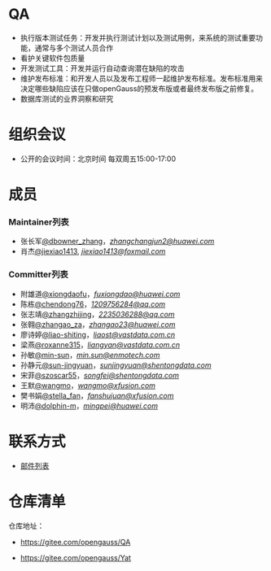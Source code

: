 
# QA

- 执行版本测试任务：开发并执行测试计划以及测试用例，来系统的测试重要功能，通常与多个测试人员合作
- 看护关键软件包质量
- 开发测试工具：开发并运行自动查询潜在缺陷的攻击
- 维护发布标准：和开发人员以及发布工程师一起维护发布标准。发布标准用来决定哪些缺陷应该在只做openGauss的预发布版或者最终发布版之前修复。
- 数据库测试的业界洞察和研究


# 组织会议

- 公开的会议时间：北京时间 每双周五15:00-17:00


# 成员


### Maintainer列表

- 张长军[@dbowner_zhang](https://gitee.com/dbowner_zhang)，*zhangchangjun2@huawei.com*
- 肖杰[@jiexiao1413](https://gitee.com/jiexiao1413), *jiexiao1413@foxmail.com*

### Committer列表

- 附雄道[@xiongdaofu](https://gitee.com/xiongdaofu)，*fuxiongdao@huawei.com*
- 陈栋[@chendong76](https://gitee.com/chendong76)，*1209756284@qq.com*
- 张志靖[@zhangzhijing](https://gitee.com/zhangzhijing)，*2235036288@qq.com*
- 张翱[@zhangao_za](https://gitee.com/zhangao_za)，*zhangao23@huawei.com*
- 廖诗婷[@liao-shiting](https://gitee.com/liao-shiting)，*liaost@vastdata.com.cn*
- 梁燕[@roxanne315](https://gitee.com/roxanne315)，*liangyan@vastdata.com.cn*
- 孙敏[@min-sun](https://gitee.com/min-sun)，*min.sun@enmotech.com*
- 孙静元[@sun-jingyuan](https://gitee.com/sun-jingyuan)，*sunjingyuan@shentongdata.com*
- 宋菲[@szoscar55](https://gitee.com/szoscar55)，*songfei@shentongdata.com*
- 王默[@wangmo](https://gitee.com/wangmo)，*wangmo@xfusion.com*
- 樊书娟[@stella_fan](https://gitee.com/stella_fan)，*fanshujuan@xfusion.com*
- 明沛[@dolphin-m](https://gitee.com/dolphin-m)，*mingpei@huawei.com*

# 联系方式

- [邮件列表](https://mailweb.opengauss.org/postorius/lists/qa.opengauss.org/)

# 仓库清单

仓库地址：

- https://gitee.com/opengauss/QA

- https://gitee.com/opengauss/Yat
